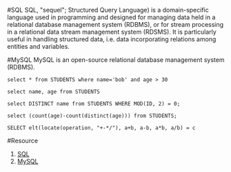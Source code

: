 #SQL
SQL, "sequel"; Structured Query Language) is a domain-specific language used in programming and designed for managing data held in a relational database management system (RDBMS), or for stream processing in a relational data stream management system (RDSMS). It is particularly useful in handling structured data, i.e. data incorporating relations among entities and variables.

#MySQL
MySQL is an open-source relational database management system (RDBMS).





```
select * from STUDENTS where name='bob' and age > 30

select name, age from STUDENTS

select DISTINCT name from STUDENTS WHERE MOD(ID, 2) = 0;

select (count(age)-count(distinct(age))) from STUDENTS;
```

```
SELECT elt(locate(operation, "+-*/"), a+b, a-b, a*b, a/b) = c
```


#Resource
1. [SQL](https://en.wikipedia.org/wiki/SQL)
2.  [MySQL](https://en.wikipedia.org/wiki/MySQL)